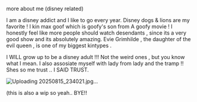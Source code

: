 more about me (disney related)

I am a disney addict and I like to go every year.
Disney dogs & lions are my favorite ! 
I kin max goof which is goofy's son from A goofy movie !
I honestly feel like more people should watch desendants ,
since its a very good show and its absolutely amazing.
Evie Grimhilde , the daughter of the evil queen ,
is one of my biggest kintypes .

I WILL grow up to be a disney adult !!!
Not the weird ones , but you know what I mean.
I also assosiate myself with lady from lady and the tramp !!
Shes so me trust .. I SAID TRUST.

![Uploading 20250815_234021.jpg…]()

(this is also a wip so yeah.. BYE!!
